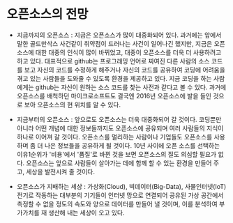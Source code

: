 오픈소스의 전망
==============
 * 지금까지의 오픈소스 : 지금은 오픈소스가 많이 대중화되어 있다. 과거에는 앞에서 말한 골드만삭스 사건같이 취약점이 드러나는 사건이 일어나긴 했지만, 지금은 오픈소스에 대한 대중의 인식이 많이 바뀌었고, 대중이 오픈소스를 더욱 더 사용하려고 하고 있다. 대표적으로 github는 프로그래밍 언어로 짜여진 다른 사람의 소스 코드를 보고 자신의 코드를 수정하게 해주거나 자신의 코드를 공유하여 코딩에 어려움을 겪고 있는 사람들을 도와줄 수 있도록 환경을 제공하고 있다. 지금 코딩을 하는 사람에게는 github는 자신이 원하는 소스 코드를 찾는 사전과 같다고 볼 수 있다. 과거에 오픈소스를 배척하던 마이크로소프트도 결국엔 2016년 오픈소스에 발을 들인 것으로 보아 오픈소스의 현 위치를 알 수 있다.

 * 지금부터의 오픈소스 : 앞으로도 오픈소스는 더욱 대중화되어 갈 것이다. 코딩뿐만 아니라 어떤 개념에 대한 정보들까지도 오픈소스에 공유되며 여러 사람들의 지식이 하나로 이어져 갈 것이다. 오픈소스를 멀리하는 사람이나 기업들도 오픈소스를 사용하며 좀 더 나은 정보들을 공유하게 될 것이다. 10년 사이에 오픈 소스를 선택하는 이유1순위가 '비용'에서 '품질'로 바뀐 것을 보면 오픈소스의 질도 의심할 필요가 없다. 오픈소스는 앞으로 사람들이 살아가는 데에 함께 할 수 있는 환경을 만들어 주고, 세상을 발전시켜 줄 것이다.

 * 오픈소스가 지배하는 세상 : 가상화(Cloud), 빅데이터(Big-Data), 사물인터넷(IoT)
전기로 작동하는 대부분의 기기들이 인터넷 망으로 연결되어 공유된 가상 공간에서 측정할 수 없을 정도의 속도와 양으로 데이터를 만들어 낼 것이며, 이를 분석하여 부가가치를 재 생산해 내는 세상이 오고 있다.
